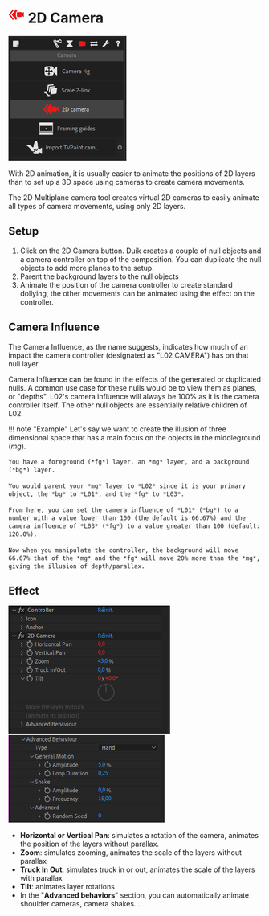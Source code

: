 # ![2d camera Icon](img\duik-icons\2dcamera-icon-r.png) 2D Camera

![2d camera panel](img\duik-screenshots\S-Camera\2DCamera-panel.PNG)

With 2D animation, it is usually easier to animate the positions of 2D layers than to set up a 3D space using cameras to create camera movements.

The 2D Multiplane camera tool creates virtual 2D cameras to easily animate all types of camera movements, using only 2D layers.

## Setup

1. Click on the 2D Camera button.
  Duik creates a couple of null objects and a camera controller on top of the composition. You can duplicate the null objects to add more planes to the setup.
2. Parent the background layers to the null objects
3. Animate the position of the camera controller to create standard dollying, the other movements can be animated using the effect on the controller.

## Camera Influence

The Camera Influence, as the name suggests, indicates how much of an impact the camera controller (designated as "L02 CAMERA") has on that null layer.

Camera Influence can be found in the effects of the generated or duplicated nulls. A common use case for these nulls would be to view them as planes, or "depths". L02's camera influence will always be 100% as it is the camera controller itself. The other null objects are essentially relative children of L02.

!!! note "Example"
    Let's say we want to create the illusion of three dimensional space that has a main focus on the objects in the middleground (*mg*).

    You have a foreground (*fg*) layer, an *mg* layer, and a background (*bg*) layer.

    You would parent your *mg* layer to *L02* since it is your primary object, the *bg* to *L01*, and the *fg* to *L03*.

    From here, you can set the camera influence of *L01* (*bg*) to a number with a value lower than 100 (the default is 66.67%) and the camera influence of *L03* (*fg*) to a value greater than 100 (default: 120.0%).

    Now when you manipulate the controller, the background will move 66.67% that of the *mg* and the *fg* will move 20% more than the *mg*, giving the illusion of depth/parallax.

## Effect

![2d camera effects](img\duik-screenshots\S-Camera\2DCamera-effects.PNG)
![2d camera effects advanced](img\duik-screenshots\S-Camera\2DCamera-effects-advanced.PNG)

- **Horizontal or Vertical Pan**: simulates a rotation of the camera, animates the position of the layers without parallax.
- **Zoom**: simulates zooming, animates the scale of the layers without parallax
- **Truck In Out**: simulates truck in or out, animates the scale of the layers with parallax
- **Tilt**: animates layer rotations
- In the "**Advanced behaviors**" section, you can automatically animate shoulder cameras, camera shakes...
